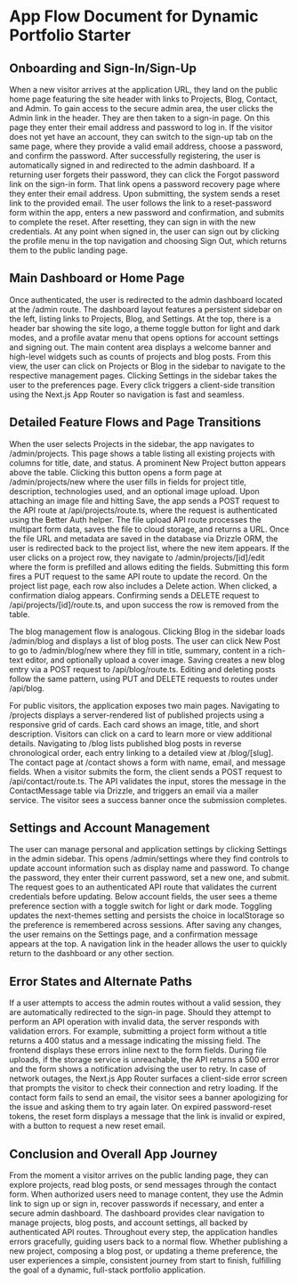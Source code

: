 # App Flow Document for Dynamic Portfolio Starter

## Onboarding and Sign-In/Sign-Up
When a new visitor arrives at the application URL, they land on the public home page featuring the site header with links to Projects, Blog, Contact, and Admin. To gain access to the secure admin area, the user clicks the Admin link in the header. They are then taken to a sign-in page. On this page they enter their email address and password to log in. If the visitor does not yet have an account, they can switch to the sign-up tab on the same page, where they provide a valid email address, choose a password, and confirm the password. After successfully registering, the user is automatically signed in and redirected to the admin dashboard. If a returning user forgets their password, they can click the Forgot password link on the sign-in form. That link opens a password recovery page where they enter their email address. Upon submitting, the system sends a reset link to the provided email. The user follows the link to a reset-password form within the app, enters a new password and confirmation, and submits to complete the reset. After resetting, they can sign in with the new credentials. At any point when signed in, the user can sign out by clicking the profile menu in the top navigation and choosing Sign Out, which returns them to the public landing page. 

## Main Dashboard or Home Page
Once authenticated, the user is redirected to the admin dashboard located at the /admin route. The dashboard layout features a persistent sidebar on the left, listing links to Projects, Blog, and Settings. At the top, there is a header bar showing the site logo, a theme toggle button for light and dark modes, and a profile avatar menu that opens options for account settings and signing out. The main content area displays a welcome banner and high-level widgets such as counts of projects and blog posts. From this view, the user can click on Projects or Blog in the sidebar to navigate to the respective management pages. Clicking Settings in the sidebar takes the user to the preferences page. Every click triggers a client-side transition using the Next.js App Router so navigation is fast and seamless. 

## Detailed Feature Flows and Page Transitions
When the user selects Projects in the sidebar, the app navigates to /admin/projects. This page shows a table listing all existing projects with columns for title, date, and status. A prominent New Project button appears above the table. Clicking this button opens a form page at /admin/projects/new where the user fills in fields for project title, description, technologies used, and an optional image upload. Upon attaching an image file and hitting Save, the app sends a POST request to the API route at /api/projects/route.ts, where the request is authenticated using the Better Auth helper. The file upload API route processes the multipart form data, saves the file to cloud storage, and returns a URL. Once the file URL and metadata are saved in the database via Drizzle ORM, the user is redirected back to the project list, where the new item appears. If the user clicks on a project row, they navigate to /admin/projects/[id]/edit where the form is prefilled and allows editing the fields. Submitting this form fires a PUT request to the same API route to update the record. On the project list page, each row also includes a Delete action. When clicked, a confirmation dialog appears. Confirming sends a DELETE request to /api/projects/[id]/route.ts, and upon success the row is removed from the table. 

The blog management flow is analogous. Clicking Blog in the sidebar loads /admin/blog and displays a list of blog posts. The user can click New Post to go to /admin/blog/new where they fill in title, summary, content in a rich-text editor, and optionally upload a cover image. Saving creates a new blog entry via a POST request to /api/blog/route.ts. Editing and deleting posts follow the same pattern, using PUT and DELETE requests to routes under /api/blog. 

For public visitors, the application exposes two main pages. Navigating to /projects displays a server-rendered list of published projects using a responsive grid of cards. Each card shows an image, title, and short description. Visitors can click on a card to learn more or view additional details. Navigating to /blog lists published blog posts in reverse chronological order, each entry linking to a detailed view at /blog/[slug]. The contact page at /contact shows a form with name, email, and message fields. When a visitor submits the form, the client sends a POST request to /api/contact/route.ts. The API validates the input, stores the message in the ContactMessage table via Drizzle, and triggers an email via a mailer service. The visitor sees a success banner once the submission completes. 

## Settings and Account Management
The user can manage personal and application settings by clicking Settings in the admin sidebar. This opens /admin/settings where they find controls to update account information such as display name and password. To change the password, they enter their current password, set a new one, and submit. The request goes to an authenticated API route that validates the current credentials before updating. Below account fields, the user sees a theme preference section with a toggle switch for light or dark mode. Toggling updates the next-themes setting and persists the choice in localStorage so the preference is remembered across sessions. After saving any changes, the user remains on the Settings page, and a confirmation message appears at the top. A navigation link in the header allows the user to quickly return to the dashboard or any other section. 

## Error States and Alternate Paths
If a user attempts to access the admin routes without a valid session, they are automatically redirected to the sign-in page. Should they attempt to perform an API operation with invalid data, the server responds with validation errors. For example, submitting a project form without a title returns a 400 status and a message indicating the missing field. The frontend displays these errors inline next to the form fields. During file uploads, if the storage service is unreachable, the API returns a 500 error and the form shows a notification advising the user to retry. In case of network outages, the Next.js App Router surfaces a client-side error screen that prompts the visitor to check their connection and retry loading. If the contact form fails to send an email, the visitor sees a banner apologizing for the issue and asking them to try again later. On expired password-reset tokens, the reset form displays a message that the link is invalid or expired, with a button to request a new reset email. 

## Conclusion and Overall App Journey
From the moment a visitor arrives on the public landing page, they can explore projects, read blog posts, or send messages through the contact form. When authorized users need to manage content, they use the Admin link to sign up or sign in, recover passwords if necessary, and enter a secure admin dashboard. The dashboard provides clear navigation to manage projects, blog posts, and account settings, all backed by authenticated API routes. Throughout every step, the application handles errors gracefully, guiding users back to a normal flow. Whether publishing a new project, composing a blog post, or updating a theme preference, the user experiences a simple, consistent journey from start to finish, fulfilling the goal of a dynamic, full-stack portfolio application.